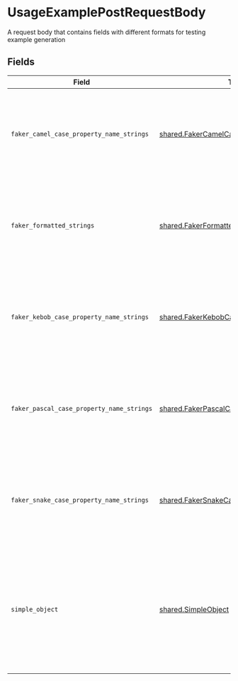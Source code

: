 # UsageExamplePostRequestBody

A request body that contains fields with different formats for testing example generation


## Fields

| Field                                                                                                                                                          | Type                                                                                                                                                           | Required                                                                                                                                                       | Description                                                                                                                                                    |
| -------------------------------------------------------------------------------------------------------------------------------------------------------------- | -------------------------------------------------------------------------------------------------------------------------------------------------------------- | -------------------------------------------------------------------------------------------------------------------------------------------------------------- | -------------------------------------------------------------------------------------------------------------------------------------------------------------- |
| `faker_camel_case_property_name_strings`                                                                                                                       | [shared.FakerCamelCasePropertyNameStrings](../../models/shared/fakercamelcasepropertynamestrings.md)                                                           | :heavy_check_mark:                                                                                                                                             | A set of strings with camel case fieldnames that lead to relevant examples being generated for them                                                            |
| `faker_formatted_strings`                                                                                                                                      | [shared.FakerFormattedStrings](../../models/shared/fakerformattedstrings.md)                                                                                   | :heavy_check_mark:                                                                                                                                             | A set of strings with format values that lead to relevant examples being generated for them                                                                    |
| `faker_kebob_case_property_name_strings`                                                                                                                       | [shared.FakerKebobCasePropertyNameStrings](../../models/shared/fakerkebobcasepropertynamestrings.md)                                                           | :heavy_check_mark:                                                                                                                                             | A set of strings with kebob case fieldnames that lead to relevant examples being generated for them                                                            |
| `faker_pascal_case_property_name_strings`                                                                                                                      | [shared.FakerPascalCasePropertyNameStrings](../../models/shared/fakerpascalcasepropertynamestrings.md)                                                         | :heavy_check_mark:                                                                                                                                             | A set of strings with pascal case fieldnames that lead to relevant examples being generated for them                                                           |
| `faker_snake_case_property_name_strings`                                                                                                                       | [shared.FakerSnakeCasePropertyNameStrings](../../models/shared/fakersnakecasepropertynamestrings.md)                                                           | :heavy_check_mark:                                                                                                                                             | A set of strings with snake case fieldnames that lead to relevant examples being generated for them                                                            |
| `simple_object`                                                                                                                                                | [shared.SimpleObject](../../models/shared/simpleobject.md)                                                                                                     | :heavy_check_mark:                                                                                                                                             | A simple object that uses all our supported primitive types and enums and has optional properties.<br/><br/>[A link to the external docs.](https://speakeasy.com/docs) |